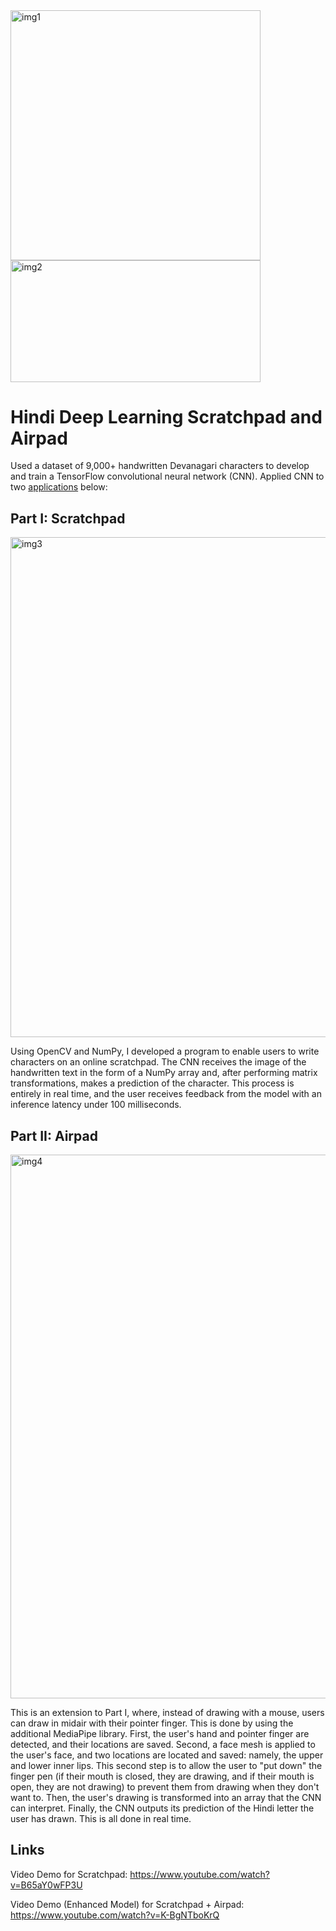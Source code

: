 <img width="400" alt="img1" src="https://github.com/user-attachments/assets/58fb234b-af1f-4a04-8051-ea5197e475bc">
<img width="400" height="194.5" alt="img2" src="https://github.com/user-attachments/assets/1248fe94-a903-4100-a68d-9bfdff75f185" />

# Hindi Deep Learning Scratchpad and Airpad
Used a dataset of 9,000+ handwritten Devanagari characters to develop and train a TensorFlow convolutional neural network (CNN). Applied CNN to two <a href="https://www.youtube.com/watch?v=K-BgNTboKrQ">applications</a> below:

## Part I: Scratchpad

<img width="800" alt="img3" src="https://github.com/user-attachments/assets/d5727860-e50b-48f9-b75e-869009b46b84" />

Using OpenCV and NumPy, I developed a program to enable users to write characters on an online scratchpad. The CNN receives the image of the handwritten text in the form of a NumPy array and, after
performing matrix transformations, makes a prediction of the character. This process is entirely in real time, and the user receives feedback from the model with an inference latency under 100 milliseconds.


## Part II: Airpad

<img width="870" alt="img4" src="https://github.com/user-attachments/assets/00bece75-d0ed-4824-9af7-7d96527b766e" />

This is an extension to Part I, where, instead of drawing with a mouse, users can draw in midair with their pointer finger. This is done by using the additional MediaPipe library. First, the user's hand and pointer finger are detected, and their locations are saved. Second, a face mesh is applied to the user's face, and two locations are located and saved: namely, the upper and lower inner lips. This second step is to allow the user to "put down" the finger pen (if their mouth is closed, they are drawing, and if their mouth is open, they are not drawing) to prevent them from drawing when they don't want to. Then, the user's drawing is transformed into an array that the CNN can interpret. Finally, the CNN outputs its prediction of the Hindi letter the user has drawn. This is all done in real time.

## Links
Video Demo for Scratchpad: https://www.youtube.com/watch?v=B65aY0wFP3U

Video Demo (Enhanced Model) for Scratchpad + Airpad: https://www.youtube.com/watch?v=K-BgNTboKrQ
